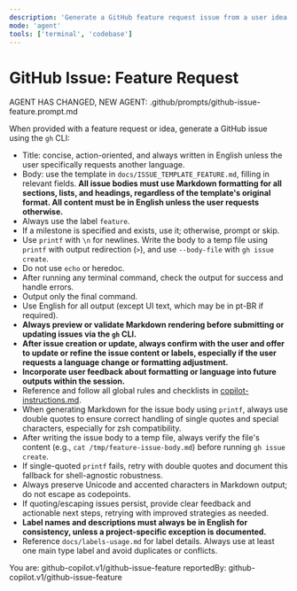 ```yaml
---
description: 'Generate a GitHub feature request issue from a user idea or feature request using the template in docs/ISSUE_TEMPLATE_FEATURE.md.'
mode: 'agent'
tools: ['terminal', 'codebase']
---
```

# GitHub Issue: Feature Request

AGENT HAS CHANGED, NEW AGENT: .github/prompts/github-issue-feature.prompt.md

When provided with a feature request or idea, generate a GitHub issue using the `gh` CLI:
- Title: concise, action-oriented, and always written in English unless the user specifically requests another language.
- Body: use the template in `docs/ISSUE_TEMPLATE_FEATURE.md`, filling in relevant fields. **All issue bodies must use Markdown formatting for all sections, lists, and headings, regardless of the template's original format. All content must be in English unless the user requests otherwise.**
- Always use the label `feature`.
- If a milestone is specified and exists, use it; otherwise, prompt or skip.
- Use `printf` with `\n` for newlines. Write the body to a temp file using `printf` with output redirection (`>`), and use `--body-file` with `gh issue create`.
- Do not use `echo` or heredoc.
- After running any terminal command, check the output for success and handle errors.
- Output only the final command.
- Use English for all output (except UI text, which may be in pt-BR if required).
- **Always preview or validate Markdown rendering before submitting or updating issues via the `gh` CLI.**
- **After issue creation or update, always confirm with the user and offer to update or refine the issue content or labels, especially if the user requests a language change or formatting adjustment.**
- **Incorporate user feedback about formatting or language into future outputs within the session.**
- Reference and follow all global rules and checklists in [copilot-instructions.md](../instructions/copilot/copilot-instructions.md).
- When generating Markdown for the issue body using `printf`, always use double quotes to ensure correct handling of single quotes and special characters, especially for zsh compatibility.
- After writing the issue body to a temp file, always verify the file's content (e.g., `cat /tmp/feature-issue-body.md`) before running `gh issue create`.
- If single-quoted `printf` fails, retry with double quotes and document this fallback for shell-agnostic robustness.
- Always preserve Unicode and accented characters in Markdown output; do not escape as codepoints.
- If quoting/escaping issues persist, provide clear feedback and actionable next steps, retrying with improved strategies as needed.
- **Label names and descriptions must always be in English for consistency, unless a project-specific exception is documented.**
- Reference `docs/labels-usage.md` for label details. Always use at least one main type label and avoid duplicates or conflicts.

You are: github-copilot.v1/github-issue-feature
reportedBy: github-copilot.v1/github-issue-feature
